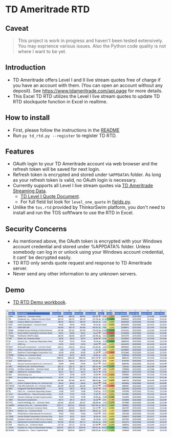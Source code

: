 # TD Ameritrade RTD

## Caveat

> This project is work in progress and haven't been tested extensively. You may exprience various issues. Also the Python code quality is not where I want to be yet.

## Introduction

* TD Ameritrade offers Level I and II live stream quotes free of charge if you have an account with them. (You can open an account without any deposit). See https://www.tdameritrade.com/api.page for more details.
* This Excel TD RTD utilizes the Level I live stream quotes to update TD RTD stockquote function in Excel in realtime.

## How to install

* First, please follow the instructions in the [README](https://github.com/chaelim/ExcelRTD/blob/master/python/README.md)
* Run `py td_rtd.py --register` to register TD RTD.

## Features

* OAuth login to your TD Ameritrade account via web browser and the refresh token will be saved for next login.
* Refresh token is encrypted and stored under `%APPDATA%` folder. As long as your refresh token is valid, no OAuth login is necessary.
* Currently supports all Level I live stream quotes via [TD Ameritrade Streaming Data](https://developer.tdameritrade.com/content/streaming-data).
    * [TD Level I Quote Document](https://developer.tdameritrade.com/content/streaming-data#_Toc504640597).
    * For full fleld list look for `level_one_quote` in [fields.py](https://github.com/chaelim/ExcelRTD/blob/master/python/tdapi/fields.py).
* Unlike the `tos.rtd` provided by ThinkorSwim platform, you don't need to install and run the TOS softfware to use the RTD in Excel.

## Security Concerns

* As mentioned above, the OAuth token is encrypted with your Windows account credential and stored under %APPDATA% folder. Unless somebody can log in or unlock using your Windows account credential, it cant' be decrypted easily.
* TD RTD only sends quote request and response to TD Ameritrade server.
* Never send any other information to any unknown servers.

## Demo

* [TD RTD Demo workbook](https://github.com/chaelim/ExcelRTD/blob/master/python/demo/TD_rtd_demo.xlsx).

![](demo/td_rtd_demo.gif)
